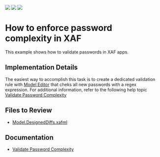 <!-- default badges list -->
![](https://img.shields.io/endpoint?url=https://codecentral.devexpress.com/api/v1/VersionRange/128590075/14.1.3%2B)
[![](https://img.shields.io/badge/Open_in_DevExpress_Support_Center-FF7200?style=flat-square&logo=DevExpress&logoColor=white)](https://supportcenter.devexpress.com/ticket/details/E2849)
[![](https://img.shields.io/badge/📖_How_to_use_DevExpress_Examples-e9f6fc?style=flat-square)](https://docs.devexpress.com/GeneralInformation/403183)
<!-- default badges end -->
# How to enforce password complexity in XAF
This example shows how to validate passwords in XAF apps.

## Implementation Details

The easiest way to accomplish this task is to create a dedicated validation rule with [Model Editor](https://docs.devexpress.com/eXpressAppFramework/112582/concepts/application-model/model-editor) that cheks all new passwords with a regex expression.
For additional information, refer to the following help topic [Validate Password Complexity](https://docs.devexpress.com/eXpressAppFramework/401909/validation/validate-password-complexity)


## Files to Review

* [Model.DesignedDiffs.xafml](CS/EF/PasswordComplEF/PasswordComplEF.Module/Model.DesignedDiffs.xafml) 

## Documentation 

- [Validate Password Complexity](https://docs.devexpress.com/eXpressAppFramework/401909/validation/validate-password-complexity)


